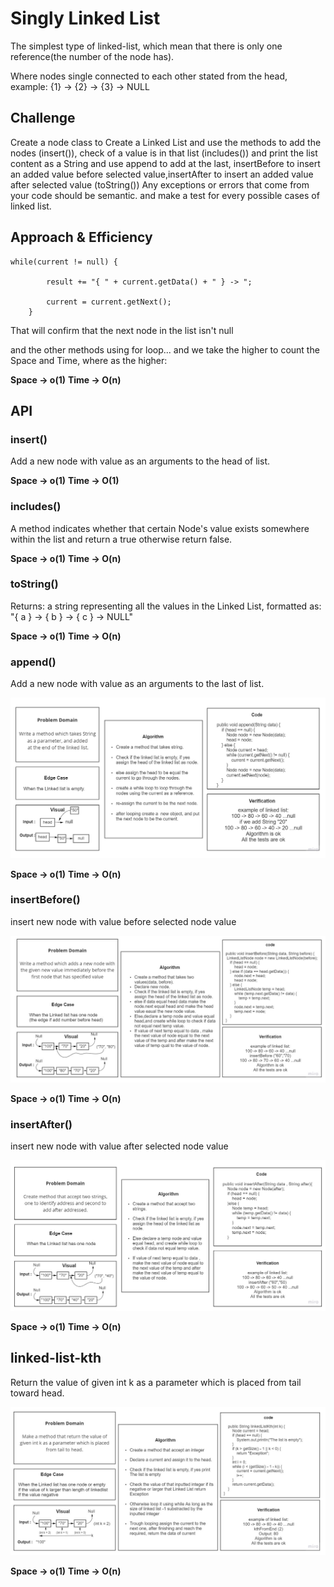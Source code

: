 # Singly Linked List

The simplest type of linked-list, which mean that there is only one reference(the number of the node has).

Where nodes single connected to each other stated from the head, example: {1} -> {2} -> {3} -> NULL

## Challenge

Create a node class to Create a Linked List and use the methods to add the nodes (insert()), check of a value is in that list (includes()) and print the list content as a String and use append to add at the last, insertBefore to insert an added value before selected value,insertAfter to insert an added value after selected value (toString()) Any exceptions or errors that come from your code should be semantic. and make a test for every possible cases of linked list.

## Approach & Efficiency

```
while(current != null) {

        result += "{ " + current.getData() + " } -> ";

        current = current.getNext();
    }
```

That will confirm that the next node in the list isn't null

and the other methods using for loop... and we take the higher to count the Space and Time, where as the higher:

**Space -> o(1)**
**Time -> O(n)**

## API

### insert()

Add a new node with value as an arguments to the head of list.

**Space -> o(1)**
**Time -> O(1)**

### includes()

A method indicates whether that certain Node's value exists somewhere within the list and return a true otherwise return false.

**Space -> o(1)**
**Time -> O(n)**

### toString()

Returns: a string representing all the values in the Linked List, formatted as:
"{ a } -> { b } -> { c } -> NULL"

**Space -> o(1)**
**Time -> O(n)**

### append()

Add a new node with value as an arguments to the last of list.

![Append Whiteboard](./img/challenge6-1.jpg)

**Space -> o(1)**
**Time -> O(n)**

### insertBefore()

insert new node with value before selected node value

![insertBefore Whiteboard](./img/Challenge6-2.jpg)

**Space -> o(1)**
**Time -> O(n)**

### insertAfter()

insert new node with value after selected node value

![insertAfter Whiteboard](./img/Challenge6-3.jpg)

**Space -> o(1)**
**Time -> O(n)**

## linked-list-kth

Return the value of given int k as a parameter which is placed from tail toward head.

![kth Whiteboard](./img/challenge7.jpg)

**Space -> o(1)**
**Time -> O(n)**
